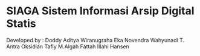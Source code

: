 # SIAGA Sistem Informasi Arsip Digital Statis

Developed by :
Doddy Aditya Wiranugraha
Eka Novendra Wahyunadi
T. Antra Oksidian Tafly
M.Algah Fattah Illahi
Hansen
